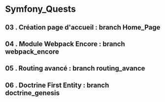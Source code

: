 # Symfony_Quests

## 03 . Création page d'accueil : branch Home_Page

## 04 . Module Webpack Encore   : branch webpack_encore

## 05 . Routing avancé          : branch routing_avance

## 06 . Doctrine First Entity   : branch doctrine_genesis

